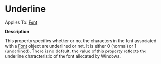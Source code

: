 




<h1 class="heading"><span class="name">Underline</span></h1>

Applies To: [Font](./font.md)


**Description**


This property specifies whether or not the characters in the font associated with a [Font](./font.md) object are underlined or not. It is either 0 (normal) or 1 (underlined). There is no default; the value of this property reflects the underline characteristic of the font allocated by Windows.



